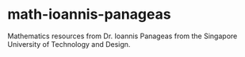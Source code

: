 # math-ioannis-panageas
Mathematics resources from Dr. Ioannis Panageas from the Singapore University of Technology and Design.
